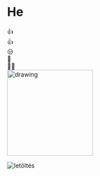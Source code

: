 # He 
👍  
👍  
😒  
🤣  
🤦‍♀️  
<img src="drawing.jpg" alt="drawing" style="width:200px;"/>

![letöltés](https://github.com/user-attachments/assets/d1469254-262d-44b5-81c6-d7447c4c244c)
